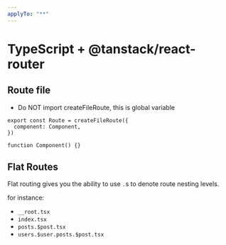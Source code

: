 ```yaml
---
applyTo: "**"
---
```


# TypeScript + @tanstack/react-router

## Route file

- Do NOT import createFileRoute, this is global variable

```tsx
export const Route = createFileRoute({
  component: Component,
})

function Component() {}
```

## Flat Routes

Flat routing gives you the ability to use `.`s to denote route nesting levels.

for instance:

- `__root.tsx`
- `index.tsx`
- `posts.$post.tsx`
- `users.$user.posts.$post.tsx`
